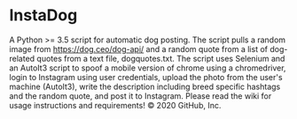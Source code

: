 # InstaDog
A Python >= 3.5 script for automatic dog posting. The script pulls a random image from https://dog.ceo/dog-api/ and a random quote from a list of dog-related quotes from a text file, dogquotes.txt. The script uses Selenium and an AutoIt3 script to spoof a mobile version of chrome using a chromedriver, login to Instagram using user credentials, upload the photo from the user's machine (AutoIt3), write the description including breed specific hashtags and the random quote, and post it to Instagram.
Please read the wiki for usage instructions and requirements!
© 2020 GitHub, Inc.
